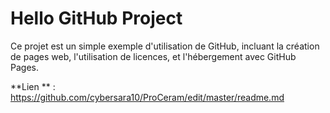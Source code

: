 # Hello GitHub Project

Ce projet est un simple exemple d'utilisation de GitHub, incluant la création de pages web, l'utilisation de licences, et l'hébergement avec GitHub Pages.

**Lien ** : https://github.com/cybersara10/ProCeram/edit/master/readme.md
